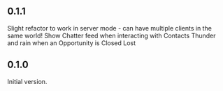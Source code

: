 0.1.1
-----

Slight refactor to work in server mode - can have multiple clients in the same world!
Show Chatter feed when interacting with Contacts
Thunder and rain when an Opportunity is Closed Lost

0.1.0
-----

Initial version.